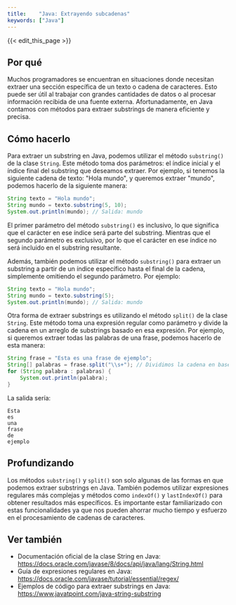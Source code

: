 ```yaml
---
title:    "Java: Extrayendo subcadenas"
keywords: ["Java"]
---
```


{{< edit_this_page >}}

## Por qué
Muchos programadores se encuentran en situaciones donde necesitan extraer una sección específica de un texto o cadena de caracteres. Esto puede ser útil al trabajar con grandes cantidades de datos o al procesar información recibida de una fuente externa. Afortunadamente, en Java contamos con métodos para extraer substrings de manera eficiente y precisa.

## Cómo hacerlo
Para extraer un substring en Java, podemos utilizar el método `substring()` de la clase `String`. Este método toma dos parámetros: el índice inicial y el índice final del substring que deseamos extraer. Por ejemplo, si tenemos la siguiente cadena de texto: "Hola mundo", y queremos extraer "mundo", podemos hacerlo de la siguiente manera:

```Java
String texto = "Hola mundo";
String mundo = texto.substring(5, 10);
System.out.println(mundo); // Salida: mundo
```

El primer parámetro del método `substring()` es inclusivo, lo que significa que el carácter en ese índice será parte del substring. Mientras que el segundo parámetro es exclusivo, por lo que el carácter en ese índice no será incluido en el substring resultante.

Además, también podemos utilizar el método `substring()` para extraer un substring a partir de un índice específico hasta el final de la cadena, simplemente omitiendo el segundo parámetro. Por ejemplo:

```Java
String texto = "Hola mundo";
String mundo = texto.substring(5);
System.out.println(mundo); // Salida: mundo
```

Otra forma de extraer substrings es utilizando el método `split()` de la clase `String`. Este método toma una expresión regular como parámetro y divide la cadena en un arreglo de substrings basado en esa expresión. Por ejemplo, si queremos extraer todas las palabras de una frase, podemos hacerlo de esta manera:

```Java
String frase = "Esta es una frase de ejemplo";
String[] palabras = frase.split("\\s+"); // Dividimos la cadena en base a uno o varios espacios en blanco
for (String palabra : palabras) {
    System.out.println(palabra);
}
```

La salida sería:

```
Esta
es
una
frase
de
ejemplo
```

## Profundizando
Los métodos `substring()` y `split()` son solo algunas de las formas en que podemos extraer substrings en Java. También podemos utilizar expresiones regulares más complejas y métodos como `indexOf()` y `lastIndexOf()` para obtener resultados más específicos. Es importante estar familiarizado con estas funcionalidades ya que nos pueden ahorrar mucho tiempo y esfuerzo en el procesamiento de cadenas de caracteres.

## Ver también
- Documentación oficial de la clase String en Java: https://docs.oracle.com/javase/8/docs/api/java/lang/String.html
- Guía de expresiones regulares en Java: https://docs.oracle.com/javase/tutorial/essential/regex/
- Ejemplos de código para extraer substrings en Java: https://www.javatpoint.com/java-string-substring